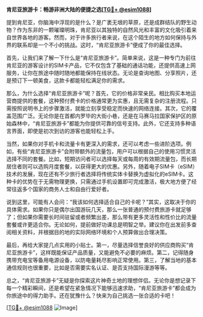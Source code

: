 **肯尼亚旅游卡：畅游非洲大陆的便捷之选[[TG💪+ @esim1088](https://t.me/s/esim1088)]**

提到肯尼亚，你脑海中浮现的是什么？是广袤无垠的草原，还是成群结队的野生动物？作为东非的一颗璀璨明珠，肯尼亚以其独特的自然风光和丰富的文化吸引着来自世界各地的游客。然而，对于许多旅行者来说，在这个陌生的地方如何保持与外界的联系却是一个不小的挑战。这时，“肯尼亚旅游卡”便成了你的最佳选择。

首先，让我们来了解一下什么是“肯尼亚旅游卡”。简单来说，这是一种专门为前往肯尼亚的游客设计的SIM卡产品，它不仅包含了基础的通话功能，还提供高速上网服务，让你在旅途中随时随地都能保持在线状态。无论是查询地图、分享照片，还是预订下一顿美食，这款卡都能轻松满足你的需求。

那么，为什么选择“肯尼亚旅游卡”呢？首先，它的价格非常亲民。相比购买本地运营商提供的套餐，这种预付费卡的价格通常更为实惠，且无需复杂的注册流程。只需按照说明书上的步骤激活，就能立刻享受稳定而快速的网络连接。其次，它的覆盖范围广泛。无论你是在首都内罗毕的大街小巷，还是在马赛马拉国家保护区的原始森林中，“肯尼亚旅游卡”都能为你提供可靠的信号支持。此外，它还支持多种语言界面，即使是初次到访的游客也能轻松上手。

当然，如果你对手机卡和流量卡有更深入的需求，还可以考虑一些进阶选项。例如，有些“肯尼亚旅游卡”会附带额外的流量包，用户可以根据自己的使用习惯灵活选择不同的套餐。比如，短期访问者可以选择每天或每周的有效期流量包，而长期居住者则可以选购月度套餐，以获得更大的优惠。另外，随着电子SIM卡（eSIM）技术的发展，现在还有不少旅行者选择将传统实体卡替换为虚拟化的eSIM卡。这种卡的优势在于无需物理更换，只需通过手机设置即可完成激活，极大地方便了经常往返多个国家的商务人士和自由行爱好者。

说到这里，可能有人会问：“我该如何选择适合自己的卡呢？”其实，这取决于你的具体需求。如果你只是偶尔出国游玩几天，那么一张普通的预付费旅游卡就足够了；但如果你需要长时间驻留或者频繁出差，那么带有更多灵活性和性价比的流量套餐或许更适合你。无论如何，提前做好功课总是明智之举。建议你在出发前多查阅相关资料，并根据目的地的实际网络环境和个人预算做出合理决策。

最后，再给大家提几点实用的小贴士。第一，尽量选择信誉良好的供应商购买“肯尼亚旅游卡”，这样既能保证产品质量，又能避免不必要的麻烦。第二，记得随身携带充电宝等备用电源设备，以防电量耗尽影响正常使用。第三，了解当地的基本通信规则也很重要，比如是否需要实名认证、是否支持国际漫游等等。

总之，“肯尼亚旅游卡”无疑是你探索这片神奇土地的理想伴侣。无论你是想记录下每一个精彩瞬间，还是希望在紧急情况下能够迅速求助，“肯尼亚旅游卡”都会成为你旅途中的得力助手。还在犹豫什么？快来为自己挑选一张合适的卡吧！

[[TG💪+ @esim1088](https://t.me/s/esim1088) ![Image](https://i.postimg.cc/4NQfJmqS/Snipaste-2025-05-13-00-14-12.png)]